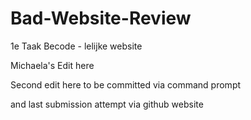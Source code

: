 # Bad-Website-Review
1e Taak Becode - lelijke website

Michaela's Edit here

Second edit here to be committed via command prompt

and last submission attempt via github website